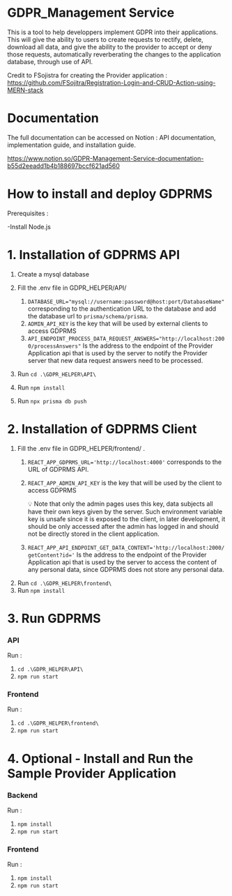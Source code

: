 # GDPR_Management Service
This is a tool to help developpers implement GDPR into their applications. This will give the ability to users to create requests to rectify, delete, download all data,  and give the ability to the provider to accept or deny those requests, automatically reverberating the changes to the application database, through use of API.


Credit to FSojistra for creating the Provider application : https://github.com/FSojitra/Registration-Login-and-CRUD-Action-using-MERN-stack

# Documentation
The full documentation can be accessed on Notion : API documentation, implementation guide, and installation guide.


https://www.notion.so/GDPR-Management-Service-documentation-b55d2eeadd1b4b188697bccf621ad560


# How to install and deploy GDPRMS

Prerequisites : 

-Install Node.js

# 1. Installation of GDPRMS API

1. Create a mysql database
2. Fill the .env file in GDPR_HELPER/API/
    1.  `DATABASE_URL="mysql://username:password@host:port/DatabaseName"` corresponding to the authentication URL to the database and add the database url to `prisma/schema/prisma`.
    2. `ADMIN_API_KEY` is the key that will be used by external clients to access GDPRMS
    3. `API_ENDPOINT_PROCESS_DATA_REQUEST_ANSWERS="http://localhost:2000/processAnswers"` Is the address to the endpoint of the Provider Application api that is used by the server to notify the Provider server that new data request answers need to be processed.

1. Run `cd .\GDPR_HELPER\API\`
2. Run `npm install`
3. Run  `npx prisma db push`

# 2. Installation of GDPRMS Client

1. Fill the .env file in GDPR_HELPER/frontend/ .
    1. `REACT_APP_GDPRMS_URL='http://localhost:4000'` corresponds to the URL of GDPRMS API.
    2. `REACT_APP_ADMIN_API_KEY` is the key that will be used by the client to access GDPRMS 
        
        <aside>
        💡 Note that only the admin pages uses this key, data subjects all have their own keys given by the server. Such environment variable key is unsafe since it is exposed to the client, in later development, it should be only accessed after the admin has logged in and should not be directly stored in the client application.
        
        </aside>
        
    3. `REACT_APP_API_ENDPOINT_GET_DATA_CONTENT='http://localhost:2000/getContent?id='` Is the address to the endpoint of the Provider Application api that is used by the server to access the content of any personal data, since GDPRMS does not store any personal data.
2. Run `cd .\GDPR_HELPER\frontend\`
3. Run `npm install`

# 3. Run GDPRMS

### API

Run : 

1. `cd .\GDPR_HELPER\API\`
2. `npm run start`

### Frontend

Run : 

1. `cd .\GDPR_HELPER\frontend\`
2. `npm run start`

# 4. Optional - Install and Run the Sample Provider Application

### Backend

Run : 

1. `npm install`
2. `npm run start`

### Frontend

Run : 

1. `npm install`
2. `npm run start`


